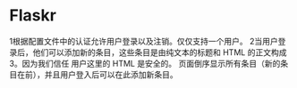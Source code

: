 # Flaskr
1根据配置文件中的认证允许用户登录以及注销。仅仅支持一个用户。 
2当用户登录后，他们可以添加新的条目，这些条目是由纯文本的标题和 HTML 的正文构成
3。因为我们信任 用户这里的 HTML 是安全的。 页面倒序显示所有条目（新的条目在前），并且用户登入后可以在此添加新条目。
